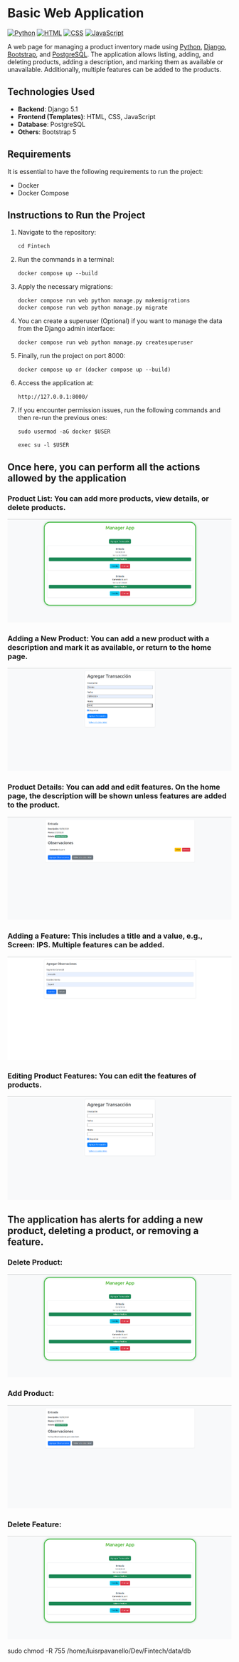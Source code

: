 # Basic Web Application

[![Python](https://img.shields.io/badge/Python-3.11+-yellow?style=for-the-badge&logo=python&logoColor=white&labelColor=101010)](https://python.org)
[![HTML](https://img.shields.io/badge/HTML-orange?style=for-the-badge&logo=html5&logoColor=white&labelColor=101010)](https://developer.mozilla.org/en/docs/Web/HTML)
[![CSS](https://img.shields.io/badge/CSS-blue?style=for-the-badge&logo=css3&logoColor=white&labelColor=101010)](https://developer.mozilla.org/en/docs/Web/CSS)
[![JavaScript](https://img.shields.io/badge/JavaScript-yellow?style=for-the-badge&logo=javascript&logoColor=white&labelColor=101010)](https://developer.mozilla.org/en/docs/Web/JavaScript)

A web page for managing a product inventory made using [Python](https://python.org), [Django](https://www.djangoproject.com/), [Bootstrap](https://getbootstrap.com/), and [PostgreSQL](https://www.postgresql.org/). The application allows listing, adding, and deleting products, adding a description, and marking them as available or unavailable. Additionally, multiple features can be added to the products.

## Technologies Used

- **Backend**: Django 5.1
- **Frontend (Templates)**: HTML, CSS, JavaScript
- **Database**: PostgreSQL
- **Others**: Bootstrap 5

## Requirements

It is essential to have the following requirements to run the project:
- Docker
- Docker Compose

## Instructions to Run the Project

1. Navigate to the repository:
   ```
   cd Fintech
   ```
2. Run the commands in a terminal:
    ```
    docker compose up --build
    ```
3. Apply the necessary migrations:
    ```
    docker compose run web python manage.py makemigrations
    docker compose run web python manage.py migrate 
    ```
4. You can create a superuser (Optional) if you want to manage the data from the Django admin interface:
    ```
    docker compose run web python manage.py createsuperuser
    ```
5. Finally, run the project on port 8000:
    ```
    docker compose up or (docker compose up --build)
    ```
6. Access the application at:

    ```
    http://127.0.0.1:8000/
    ```

7. If you encounter permission issues, run the following commands and then re-run the previous ones:

    ```
    sudo usermod -aG docker $USER
    ```
    ```
    exec su -l $USER
    ```

## Once here, you can perform all the actions allowed by the application

### Product List: You can add more products, view details, or delete products.
![](./images/lista.png)

### Adding a New Product: You can add a new product with a description and mark it as available, or return to the home page.
![](./images/agregar.png)

### Product Details: You can add and edit features. On the home page, the description will be shown unless features are added to the product.
![](./images/detalles.png)

### Adding a Feature: This includes a title and a value, e.g., **Screen:** IPS. Multiple features can be added.
![](./images/agregar-detalle.png)

### Editing Product Features: You can edit the features of products.
![](./images/editar-detalle.png)

## The application has alerts for adding a new product, deleting a product, or removing a feature.

### Delete Product:
![](./images/captura1.png)

### Add Product:
![](./images/captura2.png)

### Delete Feature:
![](./images/captura3.png)

sudo chmod -R 755 /home/luisrpavanello/Dev/Fintech/data/db

